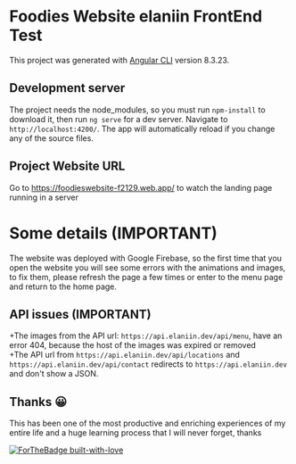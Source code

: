 # Foodies Website elaniin FrontEnd Test

This project was generated with [Angular CLI](https://github.com/angular/angular-cli) version 8.3.23.

## Development server

The project needs the node_modules, so you must run `npm-install` to download it, then run `ng serve` for a dev server. Navigate to `http://localhost:4200/`. The app will automatically reload if you change any of the source files.

## Project Website URL 
Go to https://foodieswebsite-f2129.web.app/ to watch the landing page running in a server

# Some details (IMPORTANT)
The website was deployed with Google Firebase, so the first time that you open the website you will see some errors with the animations and  images, to fix them, please refresh the page a few times or enter to the menu page and return to the home page.

## API issues (IMPORTANT)
+The images from the API url: `https://api.elaniin.dev/api/menu`, have an error 404, because the host of the images was expired or removed
<br>
+The API url from `https://api.elaniin.dev/api/locations` and `https://api.elaniin.dev/api/contact` redirects to `https://api.elaniin.dev` and don't show a JSON.

## Thanks 😀
This has been one of the most productive and enriching experiences of my entire life and a huge learning process that I will never forget, thanks

[![ForTheBadge built-with-love](http://ForTheBadge.com/images/badges/built-with-love.svg)](https://GitHub.com/Naereen/)